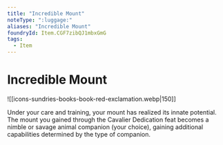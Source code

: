 ```yaml
---
title: "Incredible Mount"
noteType: ":luggage:"
aliases: "Incredible Mount"
foundryId: Item.CGF7zibQJ1mbxGmG
tags:
  - Item
---
```


# Incredible Mount
![[icons-sundries-books-book-red-exclamation.webp|150]]

Under your care and training, your mount has realized its innate potential. The mount you gained through the Cavalier Dedication feat becomes a nimble or savage animal companion (your choice), gaining additional capabilities determined by the type of companion.
